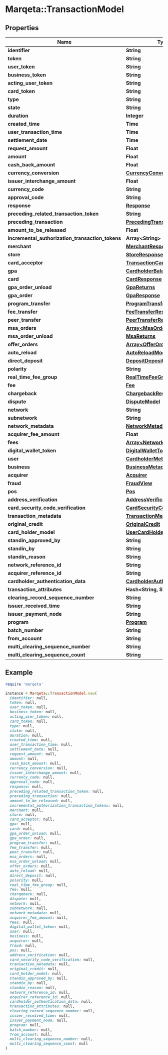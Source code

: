 # Marqeta::TransactionModel

## Properties

| Name | Type | Description | Notes |
| ---- | ---- | ----------- | ----- |
| **identifier** | **String** |  |  |
| **token** | **String** |  | [readonly] |
| **user_token** | **String** |  | [optional] |
| **business_token** | **String** |  | [optional] |
| **acting_user_token** | **String** |  |  |
| **card_token** | **String** |  | [optional] |
| **type** | **String** |  | [readonly] |
| **state** | **String** |  |  |
| **duration** | **Integer** |  | [optional] |
| **created_time** | **Time** |  | [optional] |
| **user_transaction_time** | **Time** |  | [optional] |
| **settlement_date** | **Time** |  | [optional] |
| **request_amount** | **Float** |  | [optional] |
| **amount** | **Float** |  |  |
| **cash_back_amount** | **Float** |  | [optional] |
| **currency_conversion** | [**CurrencyConversion**](CurrencyConversion.md) |  | [optional] |
| **issuer_interchange_amount** | **Float** |  | [optional] |
| **currency_code** | **String** |  | [optional] |
| **approval_code** | **String** |  | [optional] |
| **response** | [**Response**](Response.md) |  | [optional] |
| **preceding_related_transaction_token** | **String** |  | [optional] |
| **preceding_transaction** | [**PrecedingTransaction**](PrecedingTransaction.md) |  | [optional] |
| **amount_to_be_released** | **Float** |  | [optional] |
| **incremental_authorization_transaction_tokens** | **Array&lt;String&gt;** |  | [optional] |
| **merchant** | [**MerchantResponseModel**](MerchantResponseModel.md) |  | [optional] |
| **store** | [**StoreResponseModel**](StoreResponseModel.md) |  | [optional] |
| **card_acceptor** | [**TransactionCardAcceptor**](TransactionCardAcceptor.md) |  | [optional] |
| **gpa** | [**CardholderBalance**](CardholderBalance.md) |  | [optional] |
| **card** | [**CardResponse**](CardResponse.md) |  | [optional] |
| **gpa_order_unload** | [**GpaReturns**](GpaReturns.md) |  | [optional] |
| **gpa_order** | [**GpaResponse**](GpaResponse.md) |  | [optional] |
| **program_transfer** | [**ProgramTransferResponse**](ProgramTransferResponse.md) |  | [optional] |
| **fee_transfer** | [**FeeTransferResponse**](FeeTransferResponse.md) |  | [optional] |
| **peer_transfer** | [**PeerTransferResponse**](PeerTransferResponse.md) |  | [optional] |
| **msa_orders** | [**Array&lt;MsaOrderResponse&gt;**](MsaOrderResponse.md) |  | [optional] |
| **msa_order_unload** | [**MsaReturns**](MsaReturns.md) |  | [optional] |
| **offer_orders** | [**Array&lt;OfferOrderResponse&gt;**](OfferOrderResponse.md) |  | [optional] |
| **auto_reload** | [**AutoReloadModel**](AutoReloadModel.md) |  | [optional] |
| **direct_deposit** | [**DepositDepositResponse**](DepositDepositResponse.md) |  | [optional] |
| **polarity** | **String** |  | [optional] |
| **real_time_fee_group** | [**RealTimeFeeGroup**](RealTimeFeeGroup.md) |  | [optional] |
| **fee** | [**Fee**](Fee.md) |  | [optional] |
| **chargeback** | [**ChargebackResponse**](ChargebackResponse.md) |  | [optional] |
| **dispute** | [**DisputeModel**](DisputeModel.md) |  | [optional] |
| **network** | **String** |  | [optional] |
| **subnetwork** | **String** |  | [optional] |
| **network_metadata** | [**NetworkMetadata**](NetworkMetadata.md) |  | [optional] |
| **acquirer_fee_amount** | **Float** |  | [optional] |
| **fees** | [**Array&lt;NetworkFeeModel&gt;**](NetworkFeeModel.md) |  | [optional] |
| **digital_wallet_token** | [**DigitalWalletToken**](DigitalWalletToken.md) |  | [optional] |
| **user** | [**CardholderMetadata**](CardholderMetadata.md) |  | [optional] |
| **business** | [**BusinessMetadata**](BusinessMetadata.md) |  | [optional] |
| **acquirer** | [**Acquirer**](Acquirer.md) |  | [optional] |
| **fraud** | [**FraudView**](FraudView.md) |  | [optional] |
| **pos** | [**Pos**](Pos.md) |  | [optional] |
| **address_verification** | [**AddressVerificationModel**](AddressVerificationModel.md) |  | [optional] |
| **card_security_code_verification** | [**CardSecurityCodeVerification**](CardSecurityCodeVerification.md) |  | [optional] |
| **transaction_metadata** | [**TransactionMetadata**](TransactionMetadata.md) |  | [optional] |
| **original_credit** | [**OriginalCredit**](OriginalCredit.md) |  | [optional] |
| **card_holder_model** | [**UserCardHolderResponse**](UserCardHolderResponse.md) |  | [optional] |
| **standin_approved_by** | **String** |  | [optional] |
| **standin_by** | **String** |  | [optional] |
| **standin_reason** | **String** |  | [optional] |
| **network_reference_id** | **String** |  | [optional] |
| **acquirer_reference_id** | **String** |  | [optional] |
| **cardholder_authentication_data** | [**CardholderAuthenticationData**](CardholderAuthenticationData.md) |  | [optional] |
| **transaction_attributes** | **Hash&lt;String, String&gt;** |  | [optional] |
| **clearing_record_sequence_number** | **String** |  | [optional] |
| **issuer_received_time** | **String** |  | [optional] |
| **issuer_payment_node** | **String** |  | [optional] |
| **program** | [**Program**](Program.md) |  | [optional] |
| **batch_number** | **String** |  | [optional] |
| **from_account** | **String** |  | [optional] |
| **multi_clearing_sequence_number** | **String** |  | [optional] |
| **multi_clearing_sequence_count** | **String** |  | [optional] |

## Example

```ruby
require 'marqeta'

instance = Marqeta::TransactionModel.new(
  identifier: null,
  token: null,
  user_token: null,
  business_token: null,
  acting_user_token: null,
  card_token: null,
  type: null,
  state: null,
  duration: null,
  created_time: null,
  user_transaction_time: null,
  settlement_date: null,
  request_amount: null,
  amount: null,
  cash_back_amount: null,
  currency_conversion: null,
  issuer_interchange_amount: null,
  currency_code: null,
  approval_code: null,
  response: null,
  preceding_related_transaction_token: null,
  preceding_transaction: null,
  amount_to_be_released: null,
  incremental_authorization_transaction_tokens: null,
  merchant: null,
  store: null,
  card_acceptor: null,
  gpa: null,
  card: null,
  gpa_order_unload: null,
  gpa_order: null,
  program_transfer: null,
  fee_transfer: null,
  peer_transfer: null,
  msa_orders: null,
  msa_order_unload: null,
  offer_orders: null,
  auto_reload: null,
  direct_deposit: null,
  polarity: null,
  real_time_fee_group: null,
  fee: null,
  chargeback: null,
  dispute: null,
  network: null,
  subnetwork: null,
  network_metadata: null,
  acquirer_fee_amount: null,
  fees: null,
  digital_wallet_token: null,
  user: null,
  business: null,
  acquirer: null,
  fraud: null,
  pos: null,
  address_verification: null,
  card_security_code_verification: null,
  transaction_metadata: null,
  original_credit: null,
  card_holder_model: null,
  standin_approved_by: null,
  standin_by: null,
  standin_reason: null,
  network_reference_id: null,
  acquirer_reference_id: null,
  cardholder_authentication_data: null,
  transaction_attributes: null,
  clearing_record_sequence_number: null,
  issuer_received_time: null,
  issuer_payment_node: null,
  program: null,
  batch_number: null,
  from_account: null,
  multi_clearing_sequence_number: null,
  multi_clearing_sequence_count: null
)
```

